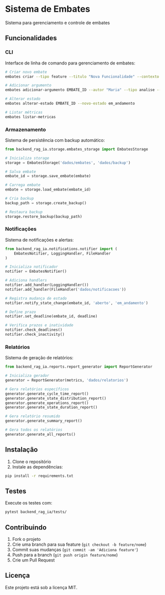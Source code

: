 # Sistema de Embates

Sistema para gerenciamento e controle de embates

## Funcionalidades

### CLI

Interface de linha de comando para gerenciamento de embates:

```bash
# Criar novo embate
embates criar --tipo feature --titulo "Nova Funcionalidade" --contexto "Descrição" --autor "João"

# Adicionar argumento
embates adicionar-argumento EMBATE_ID --autor "Maria" --tipo analise --conteudo "Análise técnica..."

# Alterar estado
embates alterar-estado EMBATE_ID --novo-estado em_andamento

# Listar métricas
embates listar-metricas
```

### Armazenamento

Sistema de persistência com backup automático:

```python
from backend_rag_ia.storage.embates_storage import EmbatesStorage

# Inicializa storage
storage = EmbatesStorage('dados/embates', 'dados/backup')

# Salva embate
embate_id = storage.save_embate(embate)

# Carrega embate
embate = storage.load_embate(embate_id)

# Cria backup
backup_path = storage.create_backup()

# Restaura backup
storage.restore_backup(backup_path)
```

### Notificações

Sistema de notificações e alertas:

```python
from backend_rag_ia.notifications.notifier import (
    EmbatesNotifier, LoggingHandler, FileHandler
)

# Inicializa notificador
notifier = EmbatesNotifier()

# Adiciona handlers
notifier.add_handler(LoggingHandler())
notifier.add_handler(FileHandler('dados/notificacoes'))

# Registra mudança de estado
notifier.notify_state_change(embate_id, 'aberto', 'em_andamento')

# Define prazo
notifier.set_deadline(embate_id, deadline)

# Verifica prazos e inatividade
notifier.check_deadlines()
notifier.check_inactivity()
```

### Relatórios

Sistema de geração de relatórios:

```python
from backend_rag_ia.reports.report_generator import ReportGenerator

# Inicializa gerador
generator = ReportGenerator(metrics, 'dados/relatorios')

# Gera relatórios específicos
generator.generate_cycle_time_report()
generator.generate_state_distribution_report()
generator.generate_operations_report()
generator.generate_state_duration_report()

# Gera relatório resumido
generator.generate_summary_report()

# Gera todos os relatórios
generator.generate_all_reports()
```

## Instalação

1. Clone o repositório
2. Instale as dependências:

```bash
pip install -r requirements.txt
```

## Testes

Execute os testes com:

```bash
pytest backend_rag_ia/tests/
```

## Contribuindo

1. Fork o projeto
2. Crie uma branch para sua feature (`git checkout -b feature/nome`)
3. Commit suas mudanças (`git commit -am 'Adiciona feature'`)
4. Push para a branch (`git push origin feature/nome`)
5. Crie um Pull Request

## Licença

Este projeto está sob a licença MIT.
